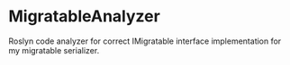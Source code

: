 # MigratableAnalyzer
Roslyn code analyzer for correct IMigratable interface implementation for my migratable serializer.
